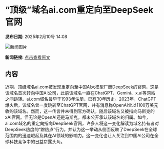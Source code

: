 # “顶级”域名ai.com重定向至DeepSeek官网

**发布日期**: 2025年2月10号 14:08

![新闻图片](https://pic.chinaz.com/picmap/thumb/202005261146470153_5.jpg)

**新闻链接**: [点击查看原文](https://www.aibase.com/zh/news/15205)

## 内容

近期，顶级域名ai.com被发现重定向至中国AI大模型厂商DeepSeek的官网，这是该域名首次转向中国AI公司，此前该域名一直在ChatGPT、Gemini、x.ai等网站之间跳转。ai.com域名最早于1993年注册，已有30年历史。2023年，ChatGPT爆火后，该域名曾一度跳转至ChatGPT官网，并有消息称OpenAI曾以1100万美元收购该域名。然而，这一传言并未得到官方确认，随后该域名又被指向马斯克的xAI官网。但无论是OpenAI还是马斯克，都未公开承认该域名的归属。如今，ai.com域名的重定向指向DeepSeek官网，许多人将这一变化解读为域名持有者对DeepSeek热度的“蹭热点”行为，并认为这一举动从侧面反映了DeepSeek在全球范围内的迅速崛起及其在AI领域的影响力。这一变化也让人关注到中国AI公司在全球科技竞争中的日益崭露头角。
